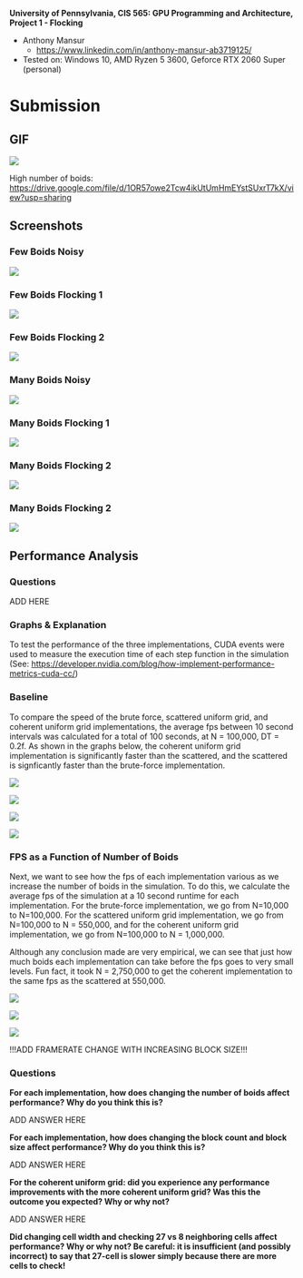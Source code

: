 **University of Pennsylvania, CIS 565: GPU Programming and Architecture,
Project 1 - Flocking**

* Anthony Mansur
  * https://www.linkedin.com/in/anthony-mansur-ab3719125/
* Tested on: Windows 10, AMD Ryzen 5 3600, Geforce RTX 2060 Super (personal)

Submission
====================

## GIF
![](images/boid-small-2.gif)

High number of boids: https://drive.google.com/file/d/1OR57owe2Tcw4ikUtUmHmEYstSUxrT7kX/view?usp=sharing

## Screenshots 

### Few Boids Noisy
![](images/boids-small-noisy.png)

### Few Boids Flocking 1
![](images/boids-small-flocking-1.png)

### Few Boids Flocking 2
![](images/boids-small-flocking-2.png)

### Many Boids Noisy
![](images/boids-big-noisy.png)

### Many Boids Flocking 1
![](images/boids-big-flocking-1.png)

### Many Boids Flocking 2
![](images/boids-big-flocking-2.png)

### Many Boids Flocking 2
![](images/boids-big-flocking-3.png)

## Performance Analysis

### Questions

ADD HERE

### Graphs & Explanation
To test the performance of the three implementations, CUDA events were used to measure the execution time of each step function in the simulation (See: https://developer.nvidia.com/blog/how-implement-performance-metrics-cuda-cc/)

### Baseline
To compare the speed of the brute force, scattered uniform grid, and coherent uniform grid implementations, the average fps between 10 second intervals was calculated for a total of 100 seconds, at N = 100,000, DT = 0.2f. As shown in the graphs below, the coherent uniform grid implementation is significantly faster than the scattered, and the scattered is signficantly faster than the brute-force implementation.

![](images/naive-baseline.png)

![](images/scattered-baseline.png)

![](images/coherent-baseline.png)

![](images/comparison-baseline.png)


### FPS as a Function of Number of Boids
Next, we want to see how the fps of each implementation various as we increase the number of boids in the simulation. To do this, we calculate the average fps of the simulation at a 10 second runtime for each implementation. For the brute-force implementation, we go from N=10,000 to N=100,000. For the scattered uniform grid implementation, we go from N=100,000 to N = 550,000, and for the coherent uniform grid implementation, we go from N=100,000 to N = 1,000,000.

Although any conclusion made are very empirical, we can see that just how much boids each implementation can take before the fps goes to very small levels. Fun fact, it took N = 2,750,000 to get the coherent implementation to the same fps as the scattered at 550,000.

![](images/naive-boid.png)

![](images/scattered-boid.png)

![](images/coherent-boid.png)

!!!ADD FRAMERATE CHANGE WITH INCREASING BLOCK SIZE!!!

### Questions
**For each implementation, how does changing the number of boids affect performance? Why do you think this is?**

ADD ANSWER HERE

**For each implementation, how does changing the block count and block size affect performance? Why do you think this is?**

ADD ANSWER HERE

**For the coherent uniform grid: did you experience any performance improvements with the more coherent uniform grid? Was this the outcome you expected? Why or why not?**

ADD ANSWER HERE

**Did changing cell width and checking 27 vs 8 neighboring cells affect performance? Why or why not? Be careful: it is insufficient (and possibly incorrect) to say that 27-cell is slower simply because there are more cells to check!**








